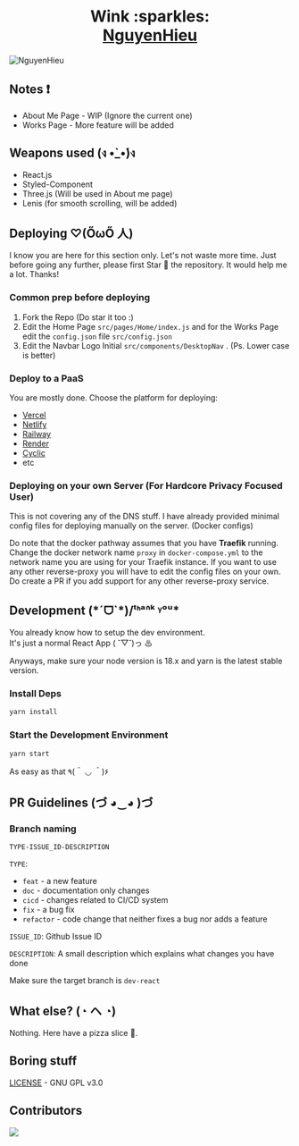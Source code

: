 <h1 align="center">Wink :sparkles:<br /><a href="https://NguyenHieu.vercel.app" target="_blank">NguyenHieu</a></h1>

![NguyenHieu](./NguyenHieu.png)

## Notes :heavy_exclamation_mark:

- About Me Page - WIP (Ignore the current one)
- Works Page - More feature will be added

## Weapons used (ง •̀\_•́)ง

- React.js
- Styled-Component
- Three.js (Will be used in About me page)
- Lenis (for smooth scrolling, will be added)

## Deploying ♡(ŐωŐ 人)

I know you are here for this section only. Let's not waste more time. Just before going any further, please first Star :star2: the repository. It would help me a lot. Thanks!

### Common prep before deploying

1. Fork the Repo (Do star it too :)
2. Edit the Home Page `src/pages/Home/index.js` and for the Works Page edit the `config.json` file `src/config.json`
3. Edit the Navbar Logo Initial `src/components/DesktopNav` . (Ps. Lower case is better)

### Deploy to a PaaS

You are mostly done. Choose the platform for deploying:

- [Vercel](https://vercel.com)
- [Netlify](https://www.netlify.com)
- [Railway](https://railway.app)
- [Render](https://render.com)
- [Cyclic](https://www.cyclic.sh)
- etc

### Deploying on your own Server (For **Hardcore Privacy Focused User**)

This is not covering any of the DNS stuff. I have already provided minimal config files for deploying manually on the server. (Docker configs)

Do note that the docker pathway assumes that you have **Traefik** running. Change the docker network name `proxy` in `docker-compose.yml` to the network name you are using for your Traefik instance. If you want to use any other reverse-proxy you will have to edit the config files on your own. Do create a PR if you add support for any other reverse-proxy service.

<h2> Development (*ˊᗜˋ*)/ᵗᑋᵃᐢᵏ ᵞᵒᵘ*</h2>

You already know how to setup the dev environment.<br />It's just a normal React App ( ˘▽˘)っ ♨

Anyways, make sure your node version is 18.x and yarn is the latest stable version.

### Install Deps

```bash
yarn install
```

### Start the Development Environment

```bash
yarn start
```

As easy as that ٩(＾ ◡ ＾)۶

## PR Guidelines (づ ◕‿◕ )づ

### Branch naming

`TYPE-ISSUE_ID-DESCRIPTION`

`TYPE`:

- `feat` - a new feature
- `doc` - documentation only changes
- `cicd` - changes related to CI/CD system
- `fix` - a bug fix
- `refactor` - code change that neither fixes a bug nor adds a feature

`ISSUE_ID`: Github Issue ID

`DESCRIPTION`: A small description which explains what changes you have done

Make sure the target branch is `dev-react`

## What else? (◔ ヘ ◔)

Nothing. Here have a pizza slice 🍕.

## Boring stuff

[LICENSE](./LICENSE) - GNU GPL v3.0

## Contributors

<a href="https://github.com/EliteKnightDeveloper/wink/graphs/contributors">
  <img src="https://contrib.rocks/image?repo=NguyenHieu/wink" />
</a>
